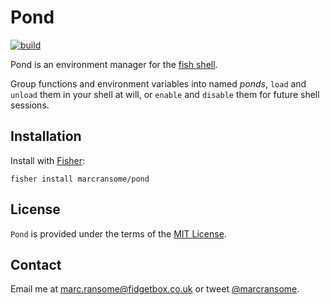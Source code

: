 # Pond

[![build](https://github.com/marcransome/pond/workflows/build/badge.svg?branch=main)](https://github.com/marcransome/pond/actions?query=workflow%3Abuild)

Pond is an environment manager for the [fish shell](https://fishshell.com).

Group functions and environment variables into named _ponds_, `load` and `unload` them in your shell at will, or `enable` and `disable` them for future shell sessions.

## Installation

Install with [Fisher](https://github.com/jorgebucaran/fisher):

```console
fisher install marcransome/pond
```

## License
`Pond` is provided under the terms of the [MIT License](http://opensource.org/licenses/mit-license.php).

## Contact
Email me at [marc.ransome@fidgetbox.co.uk](mailto:marc.ransome@fidgetbox.co.uk) or tweet [@marcransome](http://www.twitter.com/marcransome).

